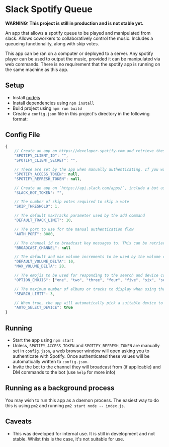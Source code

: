 # Slack Spotify Queue

**WARNING: This project is still in production and is not stable yet.**

An app that allows a spotify queue to be played and manipulated from slack. Allows coworkers to collaboratively control the music. Includes a queueing functionality, along with skip votes.

This app can be ran on a computer or deployed to a server. Any spotify player can be used to output the music, provided it can be manipulated via web commands. There is no requirement that the spotify app is running on the same machine as this app.

## Setup

-   Install [nodejs](https://nodejs.org/en/download/)
-   Install dependencies using `npm install`
-   Build project using `npm run build`
-   Create a `config.json` file in this project's directory in the following format:

## Config File

```js
{
    // Create an app on https://developer.spotify.com and retrieve these values from the dashboard
    "SPOTIFY_CLIENT_ID": "",
    "SPOTIFY_CLIENT_SECRET": "",

    // These are set by the app when manually authenticating. If you want to skip the manual authentication flow, you should set these manually.
    "SPOTIFY_ACCESS_TOKEN": null,
    "SPOTIFY_REFRESH_TOKEN": null,

    // Create an app on `https://api.slack.com/apps/`, include a bot user, add to your workplace and retrieve the `Bot User OAuth Access Token` under `OAuth & Permissions`
    "SLACK_BOT_TOKEN": "",

    // The number of skip votes required to skip a vote
    "SKIP_THRESHOLD": 1,

    // The default maxTracks parameter used by the add command
    "DEFAULT_TRACK_LIMIT": 10,

    // The port to use for the manual authentication flow
    "AUTH_PORT": 8080,

    // The channel id to broadcast key messages to. This can be retrieved from slack's browser client by selecting the channel and taking the final part of the URL
    "BROADCAST_CHANNEL": null

    // The default and max volume increments to be used by the volume command
    "DEFAULT_VOLUME_DELTA": 10,
    "MAX_VOLUME_DELTA": 20,

    // The emojis to be used for responding to the search and device commands
    "OPTION_EMOJIS": ["one", "two", "three", "four", "five", "six", "seven", "eight", "nine", "zero"],

    // The maximum number of albums or tracks to display when using the search command
    "SEARCH_LIMIT": 3,

    // When true, the app will automatically pick a suitable device to play from on startup. When false, a device will need to be selected using the devices command.
    "AUTO_SELECT_DEVICE": true
}
```

## Running

-   Start the app using `npm start`
-   Unless, `SPOTIFY_ACCESS_TOKEN` and `SPOTIFY_REFRESH_TOKEN` are manually set in `config.json`, a web browser window will open asking you to authenticate with Spotify. Once authenticated these values will be automatically written to `config.json`.
-   Invite the bot to the channel they will broadcast from (if applicable) and DM commands to the bot (use `help` for more info)

## Running as a background process

You may wish to run this app as a daemon process. The easiest way to do this is using `pm2` and running `pm2 start node -- index.js`.

## Caveats

-   This was developed for internal use. It is still in development and not stable. Whilst this is the case, it's not suitable for use.
